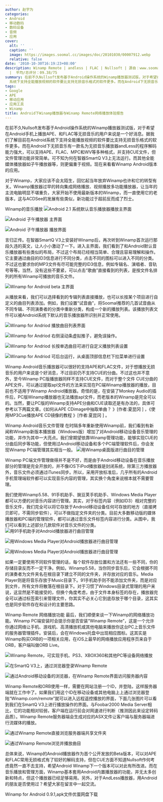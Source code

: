 ```yaml
---
author: 赵宇为
categories:
- Android
- 移动数码
- 数码设备
- 音频
- 应用
cover:
  alt: ''
  caption: ''
  image: https://images.soomal.cc/images/doc/20101030/00007912.webp
  relative: false
date: '2010-10-30T16:19:23+08:00'
description: Winamp Remote | andless | FLAC | Nullsoft | 源自：www.soomal.com | 版权：原创
  |  平均/总评分：09.38/75
summary: 在前不久Nullsoft发布基于Android操作系统的Winamp播放器测试版，对于希望在Android手机上播放APE、和FLAC等无损音乐的用户来说是一个好消息。据我们了解目前在Android
  系统下支持全能播放视频的软件要比支持无损音乐格式的软件更多。而在Android下无损音乐有一款名为无损音乐播放器andLess的程序解码能力强大，可以支持APE、FLAC、MPC和WV等多种格式，并支持CUE文件，但文件管理功能非常简单
tags:
- Google
- APE
- 移动应用
- 应用工具
- Winamp
title: Android下Winamp播放器与Winamp Remote网络播放体验报告
---
```


在前不久Nullsoft发布基于Android操作系统的Winamp播放器测试版，对于希望在Android手机上播放APE、和FLAC等无损音乐的用户来说是一个好消息。据我们了解目前在Android系统下支持全能播放视频的软件要比支持无损音乐格式的软件更多。而在Android下无损音乐有一款名为无损音乐播放器andLess的程序解码能力强大，可以支持APE、FLAC、MPC和WV等多种格式，并支持CUE文件，但文件管理功能非常简单。可不知为何在智器SmartQ V3上无法运行。而其他全能媒体播放器如子午播放器等，则更偏重于视频。现在来看看Winamp Android版本的应用。



对于Winamp，大家应该不会太陌生，回忆起当年放弃Winamp也许和它的转型有关。Winamp播放器过早的转向集成网络播放、视频播放多功能播放器，让当年的主流电脑明显不堪重负，大家开始不使用最新版本的Winamp，而一直使用它的老版本，这与ACDSee的发展有些类似，新功能过于超前反而成了烈士。

Winamp的音乐播放
![Android 2.1 系统默认音乐播放器播放主界面](https://images.soomal.cc/images/doc/20101030/00007885.webp)




![Android 子午播放器 主界面](https://images.soomal.cc/images/doc/20101030/00007886.webp)




![Android 子午播放器 播放界面](https://images.soomal.cc/images/doc/20101030/00007887.webp)




言归正传。在智器SmartQ V3上安装好Winamp后，再次听到Winamp首次运行那段久违的英文，让人小小激动了一下。进入主界面，我们看到了和Android默认音乐播放器有些类似的布局，不过这个布局已经相当简单、合理且容易理解和操作。它主要通过曲目的ID3信息进行不同分类，点击不同的图标可以进入不同的分类。不过这也要求你的MP3文件有尽可能完整的ID3信息，例如专辑名、演唱者、音轨号等等。当然，没有这些不要紧，可以点击“歌曲”直接看到的列表，是按文件名排列的所有Winamp可播放的音乐文件。

![Winamp for Android beta 主界面](https://images.soomal.cc/images/doc/20101022/00007826.webp)




从播放来看，我们可以选择看到的专辑列表直接播放，也可以长按某个项目进行自定义的曲目列表添加。例如，我们设置“试音曲”，将Soomal推荐的几首试音曲从不同专辑、不同演奏者的分类中重新分类，构成一个新的播放列表。该播放列表文件可以被Android系统下默认的音乐播放器所识别并正常使用。

![Winamp for Andriod 播放曲目列表界面](https://images.soomal.cc/images/doc/20101030/00007888.webp)




![Winamp for Andriod 右侧滚动条虚拟推子，避免误操作。](https://images.soomal.cc/images/doc/20101030/00007889.webp)




![Winamp for Andriod 长按单选曲目可进行自定义播放列表设置](https://images.soomal.cc/images/doc/20101030/00007890.webp)




![Winamp for Andriod 可后台运行，从桌面顶部信息栏下拉菜单进行设置](https://images.soomal.cc/images/doc/20101030/00007891.webp)




Winamp Android音乐播放器可以很好的支持APE和FLAC文件，对于想播放无损音乐的用户来说是个好消息，不过目前仍不支持CUE的分曲。不过这也并不意外，至今Winamp PC版播放器同样不支持CUE文件，而对于整个文件 CUE分曲的APE文件，可以通过提取apl文件的方法来实现在PC端Winamp播放器的播放，目前也不适用于Winamp Android播放器。奇怪的是，在安装了Monkey Audio的插件后，PC版Winamp播放器也无法播放apl文件，而老版本的Winamp是完全可以的。当然，要让PC版的Winamp支持APE分曲和CUE读取还是有办法的，具体可参考以下两篇文章。《如何从APE CDimage中抽取单曲？ 》[作者:夏昆冈 ]
，《使用MP3Cue播放APE CD镜像的教程 》[作者:夏昆冈 ]
。

Winamp Android音乐文件管理
在时隔多年重新使用Winamp前，我们看到有新闻称Winamp新版本播放器（Windows版）增加了对Android移动设备音乐管理的功能，并作为其中一大亮点。我们曾期望依靠Winamp管理功能，能够实现CUE的分曲后同步等功能，但使用过Android移动设备和多个PC端管理软件后，你会发现Winamp PC端管理其实相当一般。
![用Winamp桌面版进行曲目的管理](https://images.soomal.cc/images/doc/20101030/00007892.webp)




Winamp PC端文件管理做得并不是不好，而是由于Android移动设备在音乐播放部分的管理是完全开放的，并不像iOS下iPod播放器是封闭系统，除第三方播放器外，音乐文件必须通过iTunes同步。所以，采用开放标准后，几乎所有的Android手机管理端软件都可以实现音乐内容的管理，其实换个角度来说根本就不需要管理。

我们使用Winamp5.58、91手机助手、豌豆荚手机助手、Windows Media Player都可以方便的对音乐内容进行管理。其实，对于标签内容（例如ID3）相对完整的音乐文件，我们完全可以将它存放于Android移动设备任何可存放的地方（直接拷贝即可，不需同步软件），可以不做指定文件夹的分类。目前大多数移动版的媒体播放器和PC端的管理软件，都可以通过音乐文件标签内容进行分类。从图中，我们可以看到上述部分几款软件对音乐文件的分类。
![用91手机助手对Android播放器进行曲目管理](https://images.soomal.cc/images/doc/20101030/00007895.webp)




![用Windows Media Player对Android播放器进行曲目管理](https://images.soomal.cc/images/doc/20101030/00007893.webp)




![用Windows Media Player对Android播放器进行曲目管理](https://images.soomal.cc/images/doc/20101030/00007894.webp)




如果一定要使用不同软件管理的话，每个软件存放位置和方法还有一些不同，你的存储目录反而不一定干净。例如，Winamp5.58，当你同步音乐后，它会根据不同的演奏者为文件夹名在根目录下建立不同的文件夹，并存放对应的音乐。Media Player则是将音乐存放于Music目录下。91手机助手则不能添加文件夹，而是对应到文件，所有文件将散落在根目录下。对于习惯了Windows目录式管理的用户来说，这显然是不能接受的，但换个角度考虑，由于文件本身标签的存在，播放器完全可以通过标签索引来管理文件，你其实不必关心它到底存放于哪个目录，这其实也是同步软件存在和设计的主要思路。

Winamp Remote 网络播放功能
最后，我们顺便来谈一下Winamp的网络播放功能。Winamp PC端安装时会提示你是否安装“Winamp Remote”，这是一个允许你通过网络让手机、游戏机、高清播放机或其他电脑来播放你这台PC上音乐文件的服务器管理插件。安装后，会在Windows托盘中出现相应图标。这其实是Winamp购买ORB的一项相关应用，在iOS上最早的网络播放应用程序页来自于ORB，客户端叫做ORB Live。

![Winamp Remote，可实现手机、PS3、XBOX360和其他PC等设备网络播放](https://images.soomal.cc/images/doc/20101030/00007896.webp)




![在SmartQ V3上，通过浏览器登录Winamp Remote](https://images.soomal.cc/images/doc/20101030/00007897.webp)




![通过Android移动设备的浏览器，在Winamp Remote界面访问服务器内容](https://images.soomal.cc/images/doc/20101030/00007898.webp)




Winamp Remote和ORB使用一样，需要在网站注册一个ID，并登陆，这样服务器端就在工作中了。如果我们用这个ID在移动设备或其他电脑上上通过浏览器登陆“Winamp.com/remote”就可以进入远程遥控播放的界面，下面几张图片可以看到我们在SmartQ V3上进行播放操作的界面。与Foobar2000 Media Server相比，它的功能相对较弱，客户端在运行前会对网速进行判断（推测因此来设定转码品质）。Winamp Remote服务器端会生成对应的ASX文件让客户端与服务器端进行流媒体的播放。

![通过Winamp Remote直接浏览服务器端共享文件夹](https://images.soomal.cc/images/doc/20101030/00007899.webp)




![通过Winamp Remote浏览并播放曲目](https://images.soomal.cc/images/doc/20101030/00007900.webp)




总体来说，Winamp的Android播放器作为首个公开发放的Beta版本，可以对APE和FLAC常用无损格式有了较好的解码支持，但在CUE方面不知道Nullsoft作何考虑竟然一直不去支持，希望Android Winamp下一个版本可以对此有所改进。而在音乐播放和管理方面，Winamp基本套用Android内置播放器的功能，并无太多创新和特点，但这个播放器已经足够易用。另外，对于AndLess播放器，用Android的朋友是否使用过？希望大家在留言中一起交流。

Winamp for Android 0.9.1,apk文件优蛋网盘下载